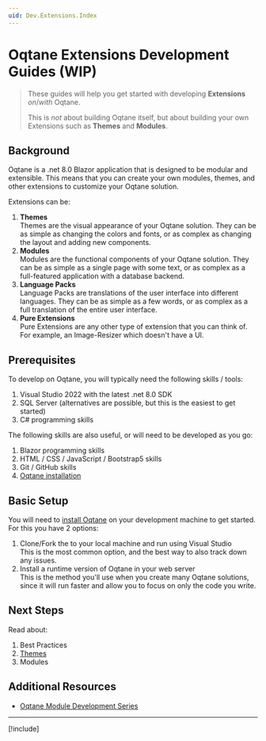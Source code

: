 ```yaml
---
uid: Dev.Extensions.Index
---
```


# Oqtane Extensions Development Guides (WIP)

> These guides will help you get started with developing
> **Extensions** _on_/_with_ Oqtane.
>
> This is _not_ about building Oqtane itself, but about
> building your own Extensions such as **Themes** and **Modules**.

## Background

Oqtane is a .net 8.0 Blazor application that is designed to be modular and extensible.
This means that you can create your own modules, themes, and other extensions
to customize your Oqtane solution.

Extensions can be:

1. **Themes**  
    Themes are the visual appearance of your Oqtane solution.
    They can be as simple as changing the colors and fonts,
    or as complex as changing the layout and adding new components.
1. **Modules**  
    Modules are the functional components of your Oqtane solution.
    They can be as simple as a single page with some text,
    or as complex as a full-featured application with a database backend.
1. **Language Packs**  
    Language Packs are translations of the user interface into different languages.
    They can be as simple as a few words, or as complex as a full translation
    of the entire user interface.
1. **Pure Extensions**  
    Pure Extensions are any other type of extension that you can think of.
    For example, an Image-Resizer which doesn't have a UI.

## Prerequisites

To develop on Oqtane, you will typically need the following skills / tools:

1. Visual Studio 2022 with the latest .net 8.0 SDK
1. SQL Server (alternatives are possible, but this is the easiest to get started)
1. C# programming skills

The following skills are also useful, or will need to be developed as you go:

1. Blazor programming skills
1. HTML / CSS / JavaScript / Bootstrap5 skills
1. Git / GitHub skills
1. [Oqtane installation](xref:Guides.Installation.Index)

## Basic Setup

You will need to [install Oqtane](xref:Guides.Installation.Index)
on your development machine to get started.
For this you have 2 options:

1. Clone/Fork the [](xref:Oqtane.Source) to your local machine
   and run using Visual Studio  
   This is the most common option, and the best way to also track down any issues.
1. Install a runtime version of Oqtane in your web server  
   This is the method you'll use when you create many Oqtane solutions,
   since it will run faster and allow you to focus on only the code you write.

## Next Steps

Read about:

1. Best Practices
1. [Themes](xref:Dev.Themes.Index)
1. Modules

## Additional Resources

- [Oqtane Module Development Series](https://www.youtube.com/playlist?list=PLYhXmd7yV0elLNLfQwZBUlM7ZSMYPTZ_f)

---

[!include[](~/shared/authors/iJungleboy/_main-author.md)]
